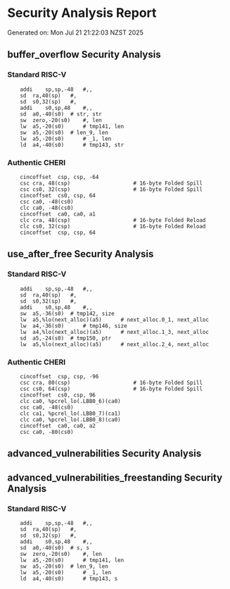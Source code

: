 # Security Analysis Report
Generated on: Mon Jul 21 21:22:03 NZST 2025

## buffer_overflow Security Analysis
### Standard RISC-V
```
	addi	sp,sp,-48	#,,
	sd	ra,40(sp)	#,
	sd	s0,32(sp)	#,
	addi	s0,sp,48	#,,
	sd	a0,-40(s0)	# str, str
	sw	zero,-20(s0)	#, len
	lw	a5,-20(s0)		# tmp141, len
	sw	a5,-20(s0)	# len_9, len
	lw	a5,-20(s0)		# _1, len
	ld	a4,-40(s0)		# tmp143, str
```
### Authentic CHERI
```
	cincoffset	csp, csp, -64
	csc	cra, 48(csp)                    # 16-byte Folded Spill
	csc	cs0, 32(csp)                    # 16-byte Folded Spill
	cincoffset	cs0, csp, 64
	csc	ca0, -48(cs0)
	clc	ca0, -48(cs0)
	cincoffset	ca0, ca0, a1
	clc	cra, 48(csp)                    # 16-byte Folded Reload
	clc	cs0, 32(csp)                    # 16-byte Folded Reload
	cincoffset	csp, csp, 64
```

## use_after_free Security Analysis
### Standard RISC-V
```
	addi	sp,sp,-48	#,,
	sd	ra,40(sp)	#,
	sd	s0,32(sp)	#,
	addi	s0,sp,48	#,,
	sw	a5,-36(s0)	# tmp142, size
	lw	a5,%lo(next_alloc)(a5)		# next_alloc.0_1, next_alloc
	lw	a4,-36(s0)		# tmp146, size
	lw	a4,%lo(next_alloc)(a5)		# next_alloc.1_3, next_alloc
	sd	a5,-24(s0)	# tmp150, ptr
	lw	a5,%lo(next_alloc)(a5)		# next_alloc.2_4, next_alloc
```
### Authentic CHERI
```
	cincoffset	csp, csp, -96
	csc	cra, 80(csp)                    # 16-byte Folded Spill
	csc	cs0, 64(csp)                    # 16-byte Folded Spill
	cincoffset	cs0, csp, 96
	clc	ca0, %pcrel_lo(.LBB0_6)(ca0)
	csc	ca0, -48(cs0)
	clc	ca1, %pcrel_lo(.LBB0_7)(ca1)
	clc	ca0, %pcrel_lo(.LBB0_8)(ca0)
	cincoffset	ca0, ca0, a2
	csc	ca0, -80(cs0)
```

## advanced_vulnerabilities Security Analysis

## advanced_vulnerabilities_freestanding Security Analysis
### Standard RISC-V
```
	addi	sp,sp,-48	#,,
	sd	ra,40(sp)	#,
	sd	s0,32(sp)	#,
	addi	s0,sp,48	#,,
	sd	a0,-40(s0)	# s, s
	sw	zero,-20(s0)	#, len
	lw	a5,-20(s0)		# tmp141, len
	sw	a5,-20(s0)	# len_9, len
	lw	a5,-20(s0)		# _1, len
	ld	a4,-40(s0)		# tmp143, s
```

